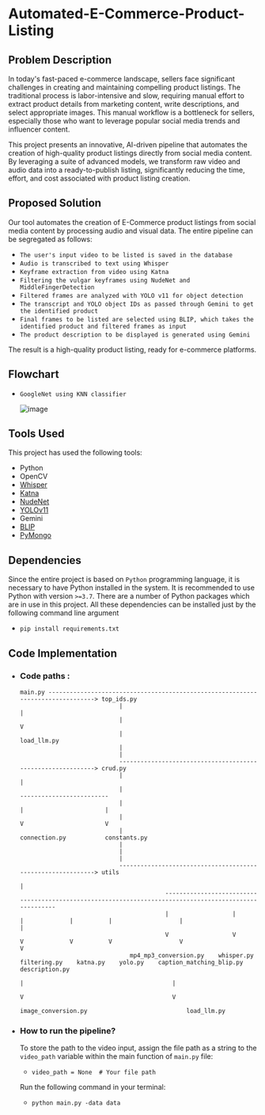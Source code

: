 # Automated-E-Commerce-Product-Listing

## Problem Description
In today's fast-paced e-commerce landscape, sellers face significant challenges in creating and maintaining compelling product listings. The traditional process is labor-intensive and slow, requiring manual effort to extract product details from marketing content, write descriptions, and select appropriate images. This manual workflow is a bottleneck for sellers, especially those who want to leverage popular social media trends and influencer content.

This project presents an innovative, AI-driven pipeline that automates the creation of high-quality product listings directly from social media content. By leveraging a suite of advanced models, we transform raw video and audio data into a ready-to-publish listing, significantly reducing the time, effort, and cost associated with product listing creation.

## Proposed Solution
Our tool automates the creation of E-Commerce product listings from social media content by processing audio and visual data. The entire pipeline can be segregated as follows:
- `The user's input video to be listed is saved in the database`
- `Audio is transcribed to text using Whisper`
- `Keyframe extraction from video using Katna`
- `Filtering the vulgar keyframes using NudeNet and MiddleFingerDetection`
- `Filtered frames are analyzed with YOLO v11 for object detection`
- `The transcript and YOLO object IDs as passed through Gemini to get the identified product`
- `Final frames to be listed are selected using BLIP, which takes the identified product and filtered frames as input`
- `The product description to be displayed is generated using Gemini`
   
The result is a high-quality product listing, ready for e-commerce platforms.

## Flowchart
-     GoogleNet using KNN classifier
     ![image](https://github.com/user-attachments/assets/587a0a0a-d1ab-4a1a-9ff2-d4f58a29b23f)

## Tools Used
This project has used the following tools:
- Python
- OpenCV
- [Whisper](https://github.com/openai/whisper)
- [Katna](https://github.com/keplerlab/katna)
- [NudeNet](https://github.com/vladmandic/nudenet)
- [YOLOv11](https://github.com/ultralytics/ultralytics)
- Gemini
- [BLIP](https://github.com/salesforce/BLIP)
- [PyMongo](https://pypi.org/project/pymongo/)

## Dependencies
Since the entire project is based on `Python` programming language, it is necessary to have Python installed in the system. It is recommended to use Python with version `>=3.7`.
There are a number of Python packages which are in use in this project. All these dependencies can be installed just by the following command line argument
- `pip install requirements.txt`

## Code Implementation
- ### Code paths :
      main.py --------------------------------------------------------------------------------> top_ids.py
                                  |                                                                 |  
                                  |                                                                 V 
                                  |                                                             load_llm.py
                                  |
                                  |               
                                  ------------------------------------------------------------> crud.py
                                  |                                                                |
                                  |                                                     -------------------------
                                  |                                                     |                       |
                                  |                                                     V                       V
                                  |                                                connection.py           constants.py
                                  |
                                  |
                                  |              
                                  ------------------------------------------------------------> utils
                                                                                                  |
                                               -------------------------------------------------------------------------------------------------------
                                               |                  |              |             |          |                   |                      |
                                               V                  V              V             V          V                   V                      V
                                     mp4_mp3_conversion.py    whisper.py    filtering.py    katna.py    yolo.py    caption_matching_blip.py    description.py
                                                                                                          |                                          |
                                                                                                          V                                          V
                                                                                                  image_conversion.py                            load_llm.py
                                              
                               
        
-  ### How to run the pipeline?
   To store the path to the video input, assign the file path as a string to the `video_path` variable within the main function of `main.py` file:
   -  `video_path = None  # Your file path`

   Run the following command in your terminal:
   -  `python main.py -data data`

